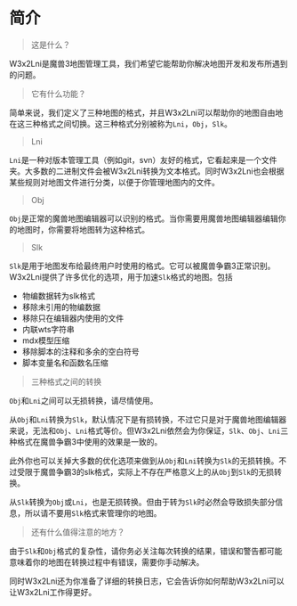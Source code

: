 # 简介

> 这是什么？

W3x2Lni是魔兽3地图管理工具，我们希望它能帮助你解决地图开发和发布所遇到的问题。

> 它有什么功能？

简单来说，我们定义了三种地图的格式，并且W3x2Lni可以帮助你的地图自由地在这三种格式之间切换。这三种格式分别被称为`Lni`，`Obj`，`Slk`。

> Lni

`Lni`是一种对版本管理工具（例如git，svn）友好的格式，它看起来是一个文件夹。大多数的二进制文件会被W3x2Lni转换为文本格式。同时W3x2Lni也会根据某些规则对地图文件进行分类，以便于你管理地图内的文件。

> Obj

`Obj`是正常的魔兽地图编辑器可以识别的格式。当你需要用魔兽地图编辑器编辑你的地图时，你需要将地图转为这种格式。

> Slk

`Slk`是用于地图发布给最终用户时使用的格式。它可以被魔兽争霸3正常识别。W3x2Lni提供了许多优化的选项，用于加速`Slk`格式的地图。包括

* 物编数据转为slk格式
* 移除未引用的物编数据
* 移除只在编辑器内使用的文件
* 内联wts字符串
* mdx模型压缩
* 移除脚本的注释和多余的空白符号
* 脚本变量名和函数名压缩

> 三种格式之间的转换

`Obj`和`Lni`之间可以无损转换，请尽情使用。

从`Obj`和`Lni`转换为`Slk`，默认情况下是有损转换，不过它只是对于魔兽地图编辑器来说，无法和`Obj`、`Lni`格式等价。但W3x2Lni依然会为你保证，`Slk`、`Obj`、`Lni`三种格式在魔兽争霸3中使用的效果是一致的。

此外你也可以关掉大多数的优化选项来做到从`Obj`和`Lni`转换为`Slk`的无损转换。不过受限于魔兽争霸3的slk格式，实际上不存在严格意义上的从`Obj`到`Slk`的无损转换。

从`Slk`转换为`Obj`或`Lni`，也是无损转换。但由于转为`Slk`时必然会导致损失部分信息，所以请不要用`Slk`格式来管理你的地图。

> 还有什么值得注意的地方？

由于`Slk`和`Obj`格式的复杂性，请你务必关注每次转换的结果，错误和警告都可能意味着你的地图在转换过程中有错误，需要你手动解决。

同时W3x2Lni还为你准备了详细的转换日志，它会告诉你如何帮助W3x2Lni可以让W3x2Lni工作得更好。
